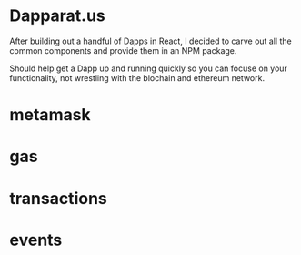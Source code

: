 # Dapparat.us

After building out a handful of Dapps in React, I decided to carve out all the common components and provide them in an NPM package. 

Should help get a Dapp up and running quickly so you can focuse on your functionality, not wrestling with the blochain and ethereum network. 

# metamask

# gas

# transactions

# events
